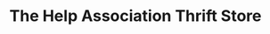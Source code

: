 ---
title: "The Help Association Thrift Store"
url: /owings/the-help-association-thrift-store/
shop: charity
---